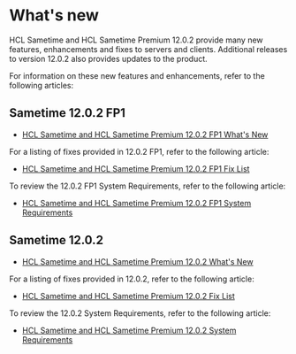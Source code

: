 # What's new 
HCL Sametime and HCL Sametime Premium 12.0.2 provide many new features, enhancements and fixes to servers and clients. Additional releases to version 12.0.2 also provides updates to the product.

For information on these new features and enhancements, refer to the following articles:

## Sametime 12.0.2 FP1

-   [HCL Sametime and HCL Sametime Premium 12.0.2 FP1 What's New](https://support.hcltechsw.com/csm?id=kb_article&sysparm_article=KB0115089)

For a listing of fixes provided in 12.0.2 FP1, refer to the following article:

-   [HCL Sametime and HCL Sametime Premium 12.0.2 FP1 Fix List](https://support.hcltechsw.com/csm?id=kb_article&sysparm_article=KB0115132)

To review the 12.0.2 FP1 System Requirements, refer to the following article:

-   [HCL Sametime and HCL Sametime Premium 12.0.2 FP1 System Requirements](https://support.hcltechsw.com/csm?id=kb_article&sysparm_article=KB0115102)

## Sametime 12.0.2

-   [HCL Sametime and HCL Sametime Premium 12.0.2 What's New](https://support.hcltechsw.com/csm?id=kb_article&sysparm_article=KB0108386)

For a listing of fixes provided in 12.0.2, refer to the following article:

-   [HCL Sametime and HCL Sametime Premium 12.0.2 Fix List](https://support.hcltechsw.com/csm?id=kb_article&sysparm_article=KB0108446)

To review the 12.0.2 System Requirements, refer to the following article:

-   [HCL Sametime and HCL Sametime Premium 12.0.2 System Requirements](https://support.hcltechsw.com/csm?id=kb_article&sysparm_article=KB0108387)


